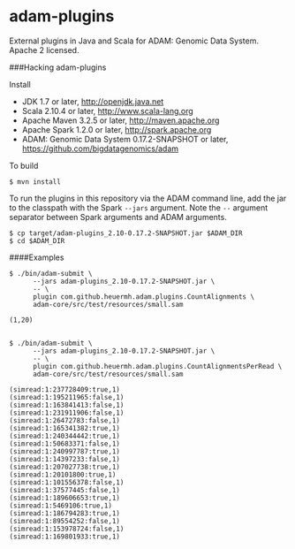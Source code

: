 adam-plugins
============

External plugins in Java and Scala for ADAM: Genomic Data System.  Apache 2 licensed.


###Hacking adam-plugins

Install

 * JDK 1.7 or later, http://openjdk.java.net
 * Scala 2.10.4 or later, http://www.scala-lang.org
 * Apache Maven 3.2.5 or later, http://maven.apache.org
 * Apache Spark 1.2.0 or later, http://spark.apache.org
 * ADAM: Genomic Data System 0.17.2-SNAPSHOT or later, https://github.com/bigdatagenomics/adam


To build

    $ mvn install


To run the plugins in this repository via the ADAM command line, add the jar to the classpath with the Spark ```--jars``` argument.  Note the ```--``` argument separator between Spark arguments and ADAM arguments.

    $ cp target/adam-plugins_2.10-0.17.2-SNAPSHOT.jar $ADAM_DIR
    $ cd $ADAM_DIR


####Examples

    $ ./bin/adam-submit \
          --jars adam-plugins_2.10-0.17.2-SNAPSHOT.jar \
          -- \
          plugin com.github.heuermh.adam.plugins.CountAlignments \
          adam-core/src/test/resources/small.sam
     
    (1,20)


    $ ./bin/adam-submit \
          --jars adam-plugins_2.10-0.17.2-SNAPSHOT.jar \
          -- \
          plugin com.github.heuermh.adam.plugins.CountAlignmentsPerRead \
          adam-core/src/test/resources/small.sam
     
    (simread:1:237728409:true,1)
    (simread:1:195211965:false,1)
    (simread:1:163841413:false,1)
    (simread:1:231911906:false,1)
    (simread:1:26472783:false,1)
    (simread:1:165341382:true,1)
    (simread:1:240344442:true,1)
    (simread:1:50683371:false,1)
    (simread:1:240997787:true,1)
    (simread:1:14397233:false,1)
    (simread:1:207027738:true,1)
    (simread:1:20101800:true,1)
    (simread:1:101556378:false,1)
    (simread:1:37577445:false,1)
    (simread:1:189606653:true,1)
    (simread:1:5469106:true,1)
    (simread:1:186794283:true,1)
    (simread:1:89554252:false,1)
    (simread:1:153978724:false,1)
    (simread:1:169801933:true,1)

